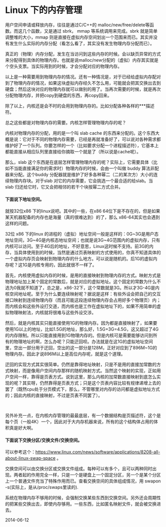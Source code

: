 # Linux 下的内存管理

用户空间申请或释放内存，往往是通过C/C++的 malloc/new/free/delete等函数。而这几个函数，又是通过 sbrk， mmap 等系统调用来完成。sbrk 就是简单调整堆的大小，mmap 则是直接在虚拟内存空间划出一个范围来而已。其实并没有发生什么实际的内存分配（看怎么看了，其实没有发生物理内存分配而已）。

真正的（物理）内存分配，发生在当访问到这些内存的时候。会以缺页异常的方式来分配得到具体的物理内存。也就是说malloc/new分配的（虚拟）内存其实就是个空头支票。当实际用到的时候，才会分配对应的物理内存。

以上是一种需要用到物理内存的情况。还有一种情况是，对于已经给虚拟内存配对到了物理内存的情况，如果这块虚拟内存经久不怎么用，可能就会把其交换出去到硬盘；然后这块对应的物理内存就可以做别的用了。当再次需要的时候，就是再次分配物理内存，并把copy到硬盘的东西，再copy回来。

除了以上，内核还是会不时的会用到物理内存的。比如分配各种各样的***描述符。

总之这些都是对物理内存的需要。内核怎样管理物理内存的呢？

内核对物理内存的分配，用的是一个叫 slab cache 的东西来分配的。这个东西大概是说：它对于不同的物理内存需要，已经是再就准备好了，可以说对各种需求都维护好了一个队列。你要怎样的一个（比如要求分配一个进程描述符），它基本上都能直接从相应队列里直接给你摘取一个就是了（所以说是cache呢）。

那么，slab 这个东西是在底层怎样管理物理内存的呢？实际上，它需要具体（比如不当能直接满足你的需求时）物理内存的时候，会由一个叫做 buddy 算法非配器来分配。这个buddy 分配器就是维护了好多各种幂二（二的某次方）大小的连续物理内存块。对于slab 对它的内存需要，它会挑选一个最合适的给slab。当slab 归还给它时，它又会把相邻的若干个块按幂二方式合并。

#### 下面说下地址空间。

就按32位x86 下的linux说吧。其中的一些，在x86 64位下是不存在的，但是如果某天机器配备的内存也是海量（真的很难达到）的了，那么 x86-64其实也会遇到这样的问题。

32位 x86 下的linux 的进程的（虚拟）地址空间一般是这样的：0G~3G是用户态地址空间，3G~4G是内核态地址空间；也就是说3G~4G范围内的虚拟内存，只有内核可以访问。至于4G后的地址，不好意思，Linux这时候不支持。前3G的内存，当具体使用到的时候，当然是通过页表映射的方式使用的，你真不知道具体的一个虚拟内存页会映射到物理内存的什么地方。可以说是随机的。后1G的虚拟内存呢？这1G是内核专用的，因此就很不一样了。

首先，内核使用虚拟内存的时候，是用的直接映射到物理内存的方式。映射方式是物理地址加上某个固定的常数后，就是对应的虚拟地址。这个固定的常数为什么不选为0我就不知道了，总之是，x86-32下，这个常数就是3G。所以才3G-4G是内核空间地址呢。至于为什么要连续映射呢？据说是这样：有些外设会把自己的交互接口映射到连续物理内存（而且可能这段连续物理内存会占用好多个物理页）内；而内核会和这些外设打交道，而内核也是工作在虚拟地址下的，如果不用简单的虚拟物理映射法，内核就将很难与这些外设交涉。

然后，就是内核其实只能直接使用1G的物理内存。因为都是直接映射了，如果要使用1G以上的地址，比如1.5G的地址，那么好，1.5G+3G=4.5G，这又超过了4G的内存限制。所以只能直接用到1G物理内存的。但是内核可是需要能够访问到所有的物理地址的啊，怎么办呢？只能迂回呗。办法就是在这1G的虚拟地址空间里，空出一部分用于迂回，空出的这一部分是128M，正好对应到了896M~1G的物理内存。因此才说896M以上是高位内存呢，就是这个道理。

迂回的实现方式其实很简单。仍然是靠得地址映射，只是不是用的直接加常数的方式映射，而是像用户空间内存那样的随机映射方式。当然这个映射的实现，正如用户空间一样，靠得是页表方式。说到这里，那么内核的加常数直接映射到底怎么实现的呢？其实呀，仍然靠得是页表方式；只是这个页表内容比较有规律递增上去的罢了（既然cpu处于分页模式下，那么，不管哪里对内存的访问都是虚拟地址方式的；因此内核的直接映射，不过是页表不同罢了）。

<br>

另外补充一点，在内核内存管理的最最底层，有一个数据结构是页描述符，这个是每个页（一般4K）一个，因此对于大内存机器来说，所有的这个结构体占用的体积真是好大啊。

#### 下面说下交换分区/交换文件/交换空间。

可以参考这个：https://www.linux.com/news/software/applications/8208-all-about-linux-swap-space 。

交换空间可以由交换分区或交换文件组成。每种可以有多个，且可以两种同时出现。两者起的作用完全一样，只是一个是硬盘上一个固定分区，另一个是某个分区上一个普通文件充当了特殊作用而已。查看交换空间的具体组成情况，用 swapon -s(实际上，是从/proc/swaps里读的).

系统在物理内存不够用的时候，会强制交换某些东西到交换空间。另外还会周期性的把某些交换出去，即使内存够用。一些东西，比如匿名映射文件，就会被交换进去。

2014-06-12
